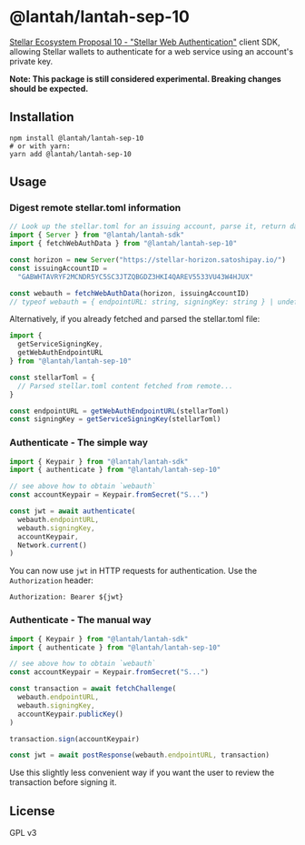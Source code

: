 # @lantah/lantah-sep-10

[Stellar Ecosystem Proposal 10 - "Stellar Web Authentication"](https://github.com/stellar/stellar-protocol/blob/master/ecosystem/sep-0010.md) client SDK, allowing Stellar wallets to authenticate for a web service using an account's private key.

**Note: This package is still considered experimental. Breaking changes should be expected.**

## Installation

```
npm install @lantah/lantah-sep-10
# or with yarn:
yarn add @lantah/lantah-sep-10
```

## Usage

### Digest remote stellar.toml information

```ts
// Look up the stellar.toml for an issuing account, parse it, return data
import { Server } from "@lantah/lantah-sdk"
import { fetchWebAuthData } from "@lantah/lantah-sep-10"

const horizon = new Server("https://stellar-horizon.satoshipay.io/")
const issuingAccountID =
  "GABWHTAVRYF2MCNDR5YC5SC3JTZQBGDZ3HKI4QAREV5533VU43W4HJUX"

const webauth = fetchWebAuthData(horizon, issuingAccountID)
// typeof webauth = { endpointURL: string, signingKey: string } | undefined
```

Alternatively, if you already fetched and parsed the stellar.toml file:

```ts
import {
  getServiceSigningKey,
  getWebAuthEndpointURL
} from "@lantah/lantah-sep-10"

const stellarToml = {
  // Parsed stellar.toml content fetched from remote...
}

const endpointURL = getWebAuthEndpointURL(stellarToml)
const signingKey = getServiceSigningKey(stellarToml)
```

### Authenticate - The simple way

```ts
import { Keypair } from "@lantah/lantah-sdk"
import { authenticate } from "@lantah/lantah-sep-10"

// see above how to obtain `webauth`
const accountKeypair = Keypair.fromSecret("S...")

const jwt = await authenticate(
  webauth.endpointURL,
  webauth.signingKey,
  accountKeypair,
  Network.current()
)
```

You can now use `jwt` in HTTP requests for authentication. Use the `Authorization` header:

```
Authorization: Bearer ${jwt}
```

### Authenticate - The manual way

```ts
import { Keypair } from "@lantah/lantah-sdk"
import { authenticate } from "@lantah/lantah-sep-10"

// see above how to obtain `webauth`
const accountKeypair = Keypair.fromSecret("S...")

const transaction = await fetchChallenge(
  webauth.endpointURL,
  webauth.signingKey,
  accountKeypair.publicKey()
)

transaction.sign(accountKeypair)

const jwt = await postResponse(webauth.endpointURL, transaction)
```

Use this slightly less convenient way if you want the user to review the transaction before signing it.

## License

GPL v3
